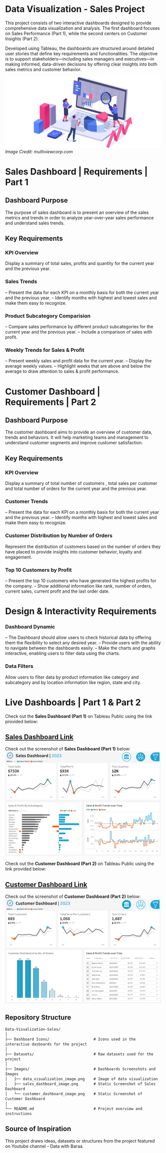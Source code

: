 # Data Visualization - Sales Project

This project consists of two interactive dashboards designed to provide comprehensive data visualization and analysis. The first dashboard focuses on Sales Performance (Part 1), while the second centers on Customer Insights (Part 2).

Developed using Tableau, the dashboards are structured around detailed user stories that define key requirements and functionalities. The objective is to support stakeholders—including sales managers and executives—in making informed, data-driven decisions by offering clear insights into both sales metrics and customer behavior.

![Data Visualization](Images/data_visualization_image.png)
*Image Credit: multiviewcorp.com*

# Sales Dashboard | Requirements | Part 1

## Dashboard Purpose

The purpose of sales dashboard is to present an overview of the sales metrics and trends in order to analyze year-over-year sales performance and understand sales trends.

## Key Requirements

### KPI Overview

Display a summary of total sales, profits and quantity for the current year and the previous year.

### Sales Trends

– Present the data for each KPI on a monthly basis for both the current year and the previous year.
– Identify months with highest and lowest sales and make them easy to recognize.

### Product Subcategory Comparision

– Compare sales performance by different product subcategories for the current year and the previous year.
– Include a comparison of sales with profit.

### Weekly Trends for Sales & Profit

– Present weekly sales and profit data for the current year.
– Display the average weekly values.
– Highlight weeks that are above and below the average to draw attention to sales & profit performance.

# Customer Dashboard | Requirements | Part 2

## Dashboard Purpose

The customer dashboard aims to provide an overview of customer data, trends and behaviors. It will help marketing teams and management to understand customer segments and improve customer satisfaction.

## Key Requirements

### KPI Overview

Display a summary of total number of customers , total sales per customer and total number of orders for the current year and the previous year.

### Customer Trends

– Present the data for each KPI on a monthly basis for both the current year and the previous year.
– Identify months with highest and lowest sales and make them easy to recognize.

### Customer Distribution by Number of Orders

Represent the distribution of customers based on the number of orders they have placed to provide insights into customer behavior, loyalty and engagement.

### Top 10 Customers by Profit

– Present the top 10 customers who have generated the highest profits for the company.
– Show additional information like rank, number of orders, current sales, current profit and the last order date.

# Design & Interactivity Requirements

### Dashboard Dynamic

– The Dashboard should allow users to check historical data by offering them the flexibility to select any desired year.
– Provide users with the ability to navigate between the dashboards easily.
– Make the charts and graphs interactive, enabling users to filter data using the charts.

### Data Filters

Allow users to filter data by product information like category and subcategory and by location information like region, state and city.

# Live Dashboards | Part 1 & Part 2

Check out the **Sales Dashboard (Part 1)** on Tableau Public using the link provided below:

## [Sales Dashboard Link](https://public.tableau.com/views/SalesCustomerDashboard_17445279355260/SalesDashboard)

Check out the screenshot of  **Sales Dashboard (Part 1)** below:
![Sales Dashboard - Screenshot](Images/sales_dashboard_image.png)

Check out the **Customer Dashboard (Part 2)** on Tableau Public using the link provided below:

## [Customer Dashboard Link](https://public.tableau.com/views/SalesCustomerDashboard_17445279355260/CustomerDashboard)

Check out the screenshot of  **Customer Dashboard (Part 2)** below:
![Customer Dashboard - Screenshot](Images/customer_dashboard_image.png)

## Repository Structure
```
Data-Visualization-Sales/
│
├── Dashboard Icons/                    # Icons used in the interactive dasboards for the project
│
├── Datasets/                           # Raw datasets used for the project
│
├── Images/                             # Dashboards Screenshots and Images
│   ├── data_visualization_image.png    # Image of data visualization
│   ├── sales_dashboard_image.png       # Static Screenshot of Sales Dashboard
│   └── customer_dashboard_image.png    # Static Screenshot of Customer Dashboard
│
└── README.md                           # Project overview and instructions
```

## Source of Inspiration

This project draws ideas, datasets or structures from the project featured on Youtube channel - Data with Baraa.

